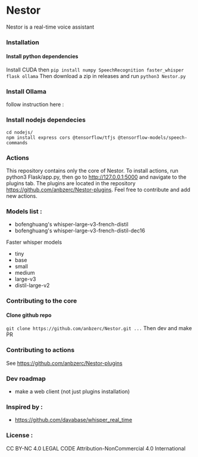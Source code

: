 # Nestor
Nestor is a real-time voice assistant
### Installation 
#### Install python dependencies
Install CUDA then
```pip install numpy SpeechRecognition faster_whisper flask ollama```
Then download a zip in releases and run
```python3 Nestor.py```
### Install Ollama
follow instruction here : 
### Install nodejs dependecies
``` 
cd nodejs/
npm install express cors @tensorflow/tfjs @tensorflow-models/speech-commands
```
### Actions 
This repository contains only the core of Nestor. To install actions, run python3 Flask/app.py, then go to http://127.0.0.1:5000 and navigate to the plugins tab. The plugins are located in the repository https://github.com/anbzerc/Nestor-plugins. Feel free to contribute and add new actions.
### Models list :
-  bofenghuang's whisper-large-v3-french-distil
-  bofenghuang's whisper-large-v3-french-distil-dec16

Faster whisper models 
-  tiny
-  base
-  small
-  medium
-  large-v3
-  distil-large-v2

### Contributing to the core
#### Clone github repo
```git clone https://github.com/anbzerc/Nestor.git ...```
Then dev and make PR

### Contributing to actions
See https://github.com/anbzerc/Nestor-plugins

### Dev roadmap
- make a web client (not just plugins installation)
  
### Inspired by :
- https://github.com/davabase/whisper_real_time

### License :
CC BY-NC 4.0 LEGAL CODE
Attribution-NonCommercial 4.0 International
